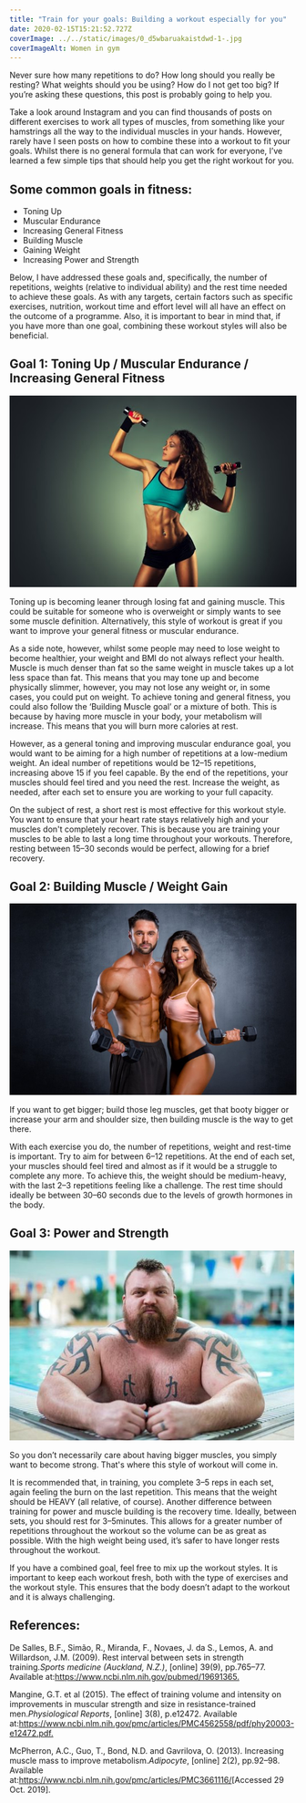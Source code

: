 ```yaml
---
title: "Train for your goals: Building a workout especially for you"
date: 2020-02-15T15:21:52.727Z
coverImage: ../../static/images/0_d5wbaruakaistdwd-1-.jpg
coverImageAlt: Women in gym
---
```

Never sure how many repetitions to do? How long should you really be resting? What weights should you be using? How do I not get too big? If you’re asking these questions, this post is probably going to help you.

Take a look around Instagram and you can find thousands of posts on different exercises to work all types of muscles, from something like your hamstrings all the way to the individual muscles in your hands. However, rarely have I seen posts on how to combine these into a workout to fit your goals. Whilst there is no general formula that can work for everyone, I’ve learned a few simple tips that should help you get the right workout for you.

## **Some common goals in fitness:**

* Toning Up
* Muscular Endurance
* Increasing General Fitness
* Building Muscle
* Gaining Weight
* Increasing Power and Strength

Below, I have addressed these goals and, specifically, the number of repetitions, weights (relative to individual ability) and the rest time needed to achieve these goals. As with any targets, certain factors such as specific exercises, nutrition, workout time and effort level will all have an effect on the outcome of a programme. Also, it is important to bear in mind that, if you have more than one goal, combining these workout styles will also be beneficial.

## Goal 1: Toning Up / Muscular Endurance / Increasing General Fitness

![](../../static/images/0_eqwxdkr2okv_qvod.jpeg)

Toning up is becoming leaner through losing fat and gaining muscle. This could be suitable for someone who is overweight or simply wants to see some muscle definition. Alternatively, this style of workout is great if you want to improve your general fitness or muscular endurance.

As a side note, however, whilst some people may need to lose weight to become healthier, your weight and BMI do not always reflect your health. Muscle is much denser than fat so the same weight in muscle takes up a lot less space than fat. This means that you may tone up and become physically slimmer, however, you may not lose any weight or, in some cases, you could put on weight. To achieve toning and general fitness, you could also follow the ‘Building Muscle goal’ or a mixture of both. This is because by having more muscle in your body, your metabolism will increase. This means that you will burn more calories at rest.

However, as a general toning and improving muscular endurance goal, you would want to be aiming for a high number of repetitions at a low-medium weight. An ideal number of repetitions would be 12–15 repetitions, increasing above 15 if you feel capable. By the end of the repetitions, your muscles should feel tired and you need the rest. Increase the weight, as needed, after each set to ensure you are working to your full capacity.

On the subject of rest, a short rest is most effective for this workout style. You want to ensure that your heart rate stays relatively high and your muscles don't completely recover. This is because you are training your muscles to be able to last a long time throughout your workouts. Therefore, resting between 15–30 seconds would be perfect, allowing for a brief recovery.

## **Goal 2: Building Muscle / Weight Gain**

![](../../static/images/0_7sw8xydzcrr6rd42.jpg)

If you want to get bigger; build those leg muscles, get that booty bigger or increase your arm and shoulder size, then building muscle is the way to get there.

With each exercise you do, the number of repetitions, weight and rest-time is important. Try to aim for between 6–12 repetitions. At the end of each set, your muscles should feel tired and almost as if it would be a struggle to complete any more. To achieve this, the weight should be medium-heavy, with the last 2–3 repetitions feeling like a challenge. The rest time should ideally be between 30–60 seconds due to the levels of growth hormones in the body.

## **Goal 3: Power and Strength**

![](../../static/images/0__wkuiv_djhe1f9vh.jpg)

So you don’t necessarily care about having bigger muscles, you simply want to become strong. That's where this style of workout will come in.

It is recommended that, in training, you complete 3–5 reps in each set, again feeling the burn on the last repetition. This means that the weight should be HEAVY (all relative, of course). Another difference between training for power and muscle building is the recovery time. Ideally, between sets, you should rest for 3–5minutes. This allows for a greater number of repetitions throughout the workout so the volume can be as great as possible. With the high weight being used, it’s safer to have longer rests throughout the workout.

If you have a combined goal, feel free to mix up the workout styles. It is important to keep each workout fresh, both with the type of exercises and the workout style. This ensures that the body doesn’t adapt to the workout and it is always challenging.

## References:

De Salles, B.F., Simão, R., Miranda, F., Novaes, J. da S., Lemos, A. and Willardson, J.M. (2009). Rest interval between sets in strength training.*Sports medicine (Auckland, N.Z.)*, \[online] 39(9), pp.765–77. Available at:<https://www.ncbi.nlm.nih.gov/pubmed/19691365.>

Mangine, G.T. et al (2015). The effect of training volume and intensity on improvements in muscular strength and size in resistance-trained men.*Physiological Reports*, \[online] 3(8), p.e12472. Available at:<https://www.ncbi.nlm.nih.gov/pmc/articles/PMC4562558/pdf/phy20003-e12472.pdf.>

McPherron, A.C., Guo, T., Bond, N.D. and Gavrilova, O. (2013). Increasing muscle mass to improve metabolism.*Adipocyte*, \[online] 2(2), pp.92–98. Available at:<https://www.ncbi.nlm.nih.gov/pmc/articles/PMC3661116/>\[Accessed 29 Oct. 2019].